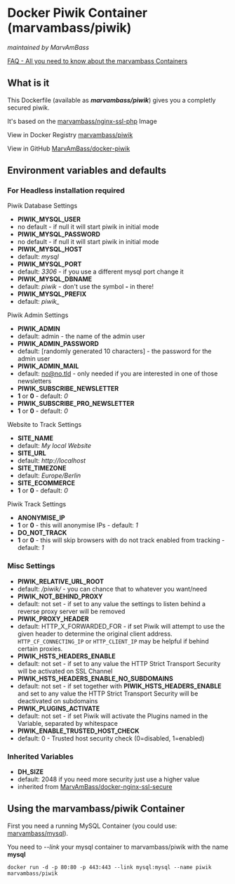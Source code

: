 # Docker Piwik Container (marvambass/piwik)
_maintained by MarvAmBass_

[FAQ - All you need to know about the marvambass Containers](https://marvin.im/docker-faq-all-you-need-to-know-about-the-marvambass-containers/)

## What is it

This Dockerfile (available as ___marvambass/piwik___) gives you a completly secured piwik.

It's based on the [marvambass/nginx-ssl-php](https://registry.hub.docker.com/u/marvambass/nginx-ssl-php/) Image

View in Docker Registry [marvambass/piwik](https://registry.hub.docker.com/u/marvambass/piwik/)

View in GitHub [MarvAmBass/docker-piwik](https://github.com/MarvAmBass/docker-piwik)

## Environment variables and defaults

### For Headless installation required

Piwik Database Settings

* __PIWIK\_MYSQL\_USER__
 * no default - if null it will start piwik in initial mode
* __PIWIK\_MYSQL\_PASSWORD__
 * no default - if null it will start piwik in initial mode
* __PIWIK\_MYSQL\_HOST__
 * default: _mysql_
* __PIWIK\_MYSQL\_PORT__
 * default: _3306_ - if you use a different mysql port change it
* __PIWIK\_MYSQL\_DBNAME__
 * default: _piwik_ - don't use the symbol __-__ in there!
* __PIWIK\_MYSQL\_PREFIX__
 * default: _piwik\__

Piwik Admin Settings

* __PIWIK\_ADMIN__
 * default: admin - the name of the admin user
* __PIWIK\_ADMIN\_PASSWORD__
 * default: [randomly generated 10 characters] - the password for the admin user
* __PIWIK\_ADMIN\_MAIL__
 * default: no@no.tld - only needed if you are interested in one of those newsletters
* __PIWIK\_SUBSCRIBE\_NEWSLETTER__
 * __1__ or __0__ - default: _0_
* __PIWIK\_SUBSCRIBE\_PRO\_NEWSLETTER__
 * __1__ or __0__ - default: _0_

Website to Track Settings

* __SITE\_NAME__
 * default: _My local Website_
* __SITE\_URL__
 * default: _http://localhost_
* __SITE\_TIMEZONE__
 * default: _Europe/Berlin_
* __SITE\_ECOMMERCE__
 * __1__ or __0__ - default: _0_

Piwik Track Settings

* __ANONYMISE\_IP__
 * __1__ or __0__ - this will anonymise IPs - default: _1_
* __DO\_NOT\_TRACK__
 * __1__ or __0__ - this will skip browsers with do not track enabled from tracking - default: _1_

### Misc Settings

* __PIWIK\_RELATIVE\_URL\_ROOT__
 * default: _/piwik/_ - you can chance that to whatever you want/need
* __PIWIK\_NOT\_BEHIND\_PROXY__
 * default: not set - if set to any value the settings to listen behind a reverse proxy server will be removed
* __PIWIK_PROXY_HEADER__
 * default: HTTP_X_FORWARDED_FOR - if set Piwik will attempt to use the given header to determine the original client address.
   `HTTP_CF_CONNECTING_IP` or `HTTP_CLIENT_IP` may be helpful if behind certain proxies.
* __PIWIK\_HSTS\_HEADERS\_ENABLE__
 * default: not set - if set to any value the HTTP Strict Transport Security will be activated on SSL Channel
* __PIWIK\_HSTS\_HEADERS\_ENABLE\_NO\_SUBDOMAINS__
 * default: not set - if set together with __PIWIK\_HSTS\_HEADERS\_ENABLE__ and set to any value the HTTP Strict Transport Security will be deactivated on subdomains
* __PIWIK\_PLUGINS\_ACTIVATE__
 * default: not set - if set Piwik will activate the Plugins named in the Variable, separated by whitespace
* __PIWIK\_ENABLE\_TRUSTED\_HOST\_CHECK__
 * default: 0 - Trusted host security check (0=disabled, 1=enabled)

### Inherited Variables

* __DH\_SIZE__
 * default: 2048 if you need more security just use a higher value
 * inherited from [MarvAmBass/docker-nginx-ssl-secure](https://github.com/MarvAmBass/docker-nginx-ssl-secure)

## Using the marvambass/piwik Container

First you need a running MySQL Container (you could use: [marvambass/mysql](https://registry.hub.docker.com/u/marvambass/mysql/)).

You need to _--link_ your mysql container to marvambass/piwik with the name __mysql__

```
docker run -d -p 80:80 -p 443:443 --link mysql:mysql --name piwik marvambass/piwik
```
